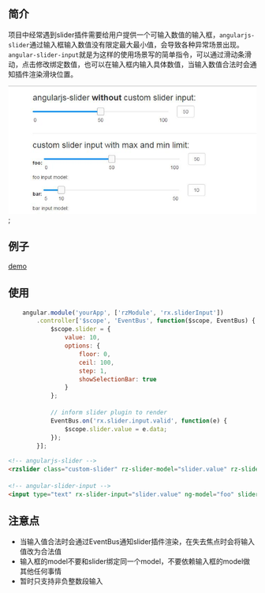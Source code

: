 ## 简介

项目中经常遇到slider插件需要给用户提供一个可输入数值的输入框，`angularjs-slider`通过输入框输入数值没有限定最大最小值，会导致各种异常场景出现。
`angular-slider-input`就是为这样的使用场景写的简单指令，可以通过滑动条滑动，点击修改绑定数值，也可以在输入框内输入具体数值，当输入数值合法时会通知插件渲染滑块位置。


![screenshot](./screenshot.jpg);

## 例子

[demo](xunqilong.com/angualr-slider-input/index.html)

## 使用

```javascript
    angular.module('yourApp', ['rzModule', 'rx.sliderInput'])
        .controller['$scope', 'EventBus', function($scope, EventBus) {
            $scope.slider = {
                value: 10,
                options: {
                    floor: 0,
                    ceil: 100,
                    step: 1,
                    showSelectionBar: true
                }
            };

            // inform slider plugin to render
            EventBus.on('rx.slider.input.valid', function(e) {
                $scope.slider.value = e.data;
            });
        }];
```


```html
<!-- angularjs-slider -->
<rzslider class="custom-slider" rz-slider-model="slider.value" rz-slider-options="slider.options"></rzslider>

<!-- angular-slider-input -->
<input type="text" rx-slider-input="slider.value" ng-model="foo" slider-id="custom_id" min="slider.floor" max="slider.ceil">

```

## 注意点

- 当输入值合法时会通过EventBus通知slider插件渲染，在失去焦点时会将输入值改为合法值
- 输入框的model不要和slider绑定同一个model，不要依赖输入框的model做其他任何事情
- 暂时只支持非负整数段输入